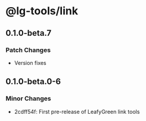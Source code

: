 # @lg-tools/link

## 0.1.0-beta.7

### Patch Changes

- Version fixes

## 0.1.0-beta.0-6

### Minor Changes

- 2cdff54f: First pre-release of LeafyGreen link tools

